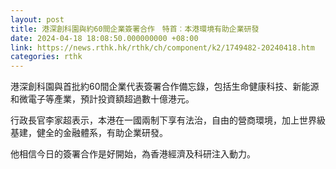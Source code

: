```yaml
---
layout: post
title: 港深創科園與約60間企業簽署合作　特首︰本港環境有助企業研發
date: 2024-04-18 18:08:50.000000000 +08:00
link: https://news.rthk.hk/rthk/ch/component/k2/1749482-20240418.htm
categories: rthk
---
```


港深創科園與首批約60間企業代表簽署合作備忘錄，包括生命健康科技、新能源和微電子等產業，預計投資額超過數十億港元。

行政長官李家超表示，本港在一國兩制下享有法治，自由的營商環境，加上世界級基建，健全的金融體系，有助企業研發。

他相信今日的簽署合作是好開始，為香港經濟及科研注入動力。
